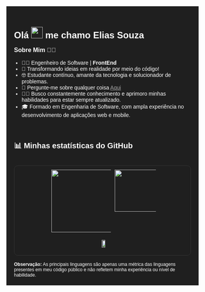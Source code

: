 <div style="background-color: #1f1f1f; padding: 20px; font-family: Arial, sans-serif; color: #fff;">

  <h1 style="font-size: 24px; font-weight: bold;">Olá <img src="https://raw.githubusercontent.com/MartinHeinz/MartinHeinz/master/wave.gif" width="30px"> me chamo Elias Souza</h1>

  <p style="font-size: 16px; font-weight: bold;">Sobre Mim 👨‍💻</p>
  <ul style="font-size: 14px; list-style-type: disc; padding-left: 20px;">
    <li>👨‍💻 Engenheiro de Software | <b>FrontEnd</b></li>
    <li>📜 Transformando ideias em realidade por meio do código!</li>
    <li>🤓 Estudante contínuo, amante da tecnologia e solucionador de problemas.</li>
    <li>💬 Pergunte-me sobre qualquer coisa <a href="https://github.com/liliassz/liliassz/issues" style="color: #aaa;">Aqui</a></li>
    <li>👨‍🎓 Busco constantemente conhecimento e aprimoro minhas habilidades para estar sempre atualizado.</li>
    <li>🎓 Formado em Engenharia de Software, com ampla experiência no desenvolvimento de aplicações web e mobile.</li>
  </ul>

  <br>

  <h2 style="font-size: 20px; font-weight: bold;">📊 Minhas estatísticas do GitHub</h2>

  <br>

  <div style="border: 1px solid #333; border-radius: 10px; display: flex; flex-direction: column; align-items: center; padding-bottom: 10px; padding-left: 15px;">
    <div style="display: flex; gap: 10px; padding: 10px;">
      <div style="width: 55%;">
        <img src="https://github-readme-stats.vercel.app/api?username=liliassz&show_icons=true&theme=tokyonight&" style="width: 164px;">
      </div>
      <div style="width: 38%;">
        <img src="https://github-readme-stats.vercel.app/api/top-langs/?username=liliassz&layout=donut&theme=tokyonight&langs_count=5&title=Linguagens%20Principais" style="width: 110px;">
      </div>
    </div>
    <div style="display: flex; padding: 10px;">
      <img src="https://github-readme-streak-stats.herokuapp.com?user=liliassz&theme=tokyonight&dates=05DD3C" style="width: 70%;">
    </div>
  </div>

  <br>
  <sub style="font-size: 12px;"><b>Observação:</b> As principais linguagens são apenas uma métrica das linguagens presentes em meu código público e não refletem minha experiência ou nível de habilidade.</sub>

</div>
